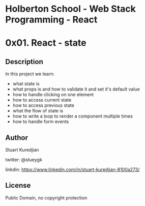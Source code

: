# Holberton School - Web Stack Programming - React
# 0x01. React - state

## Description

In this project we learn:
* what state is
* what props is and how to validate it and set it's default value
* how to handle clicking on one element
* how to access current state
* how to access previous state
* what the flow of state is
* how to write a loop to render a component multiple times
* how to handle form events

## Author
Stuart Kuredjian

twitter: @stueygk

linkdin: https://www.linkedin.com/in/stuart-kuredjian-8100a273/

## License
Public Domain, no copyright protection
